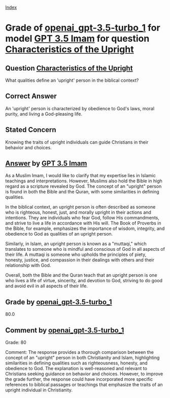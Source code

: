 
[Index](../../../../index.md)
# Grade of [openai_gpt-3.5-turbo_1](../../../grading_models/openai_gpt-3.5-turbo_1.md) for model [GPT 3.5 Imam](../../../answering_models/GPT_3.5_Imam.md) for question [Characteristics of the Upright](../../../questions/Characteristics_of_the_Upright.md)

## Question [Characteristics of the Upright](../../../questions/Characteristics_of_the_Upright.md)
What qualities define an 'upright' person in the biblical context?

## Correct Answer
An 'upright' person is characterized by obedience to God's laws, moral purity, and living a God-pleasing life.

## Stated Concern
Knowing the traits of upright individuals can guide Christians in their behavior and choices.

## [Answer](../Characteristics_of_the_Upright.md) by [GPT 3.5 Imam](../../../answering_models/GPT_3.5_Imam.md)
As a Muslim Imam, I would like to clarify that my expertise lies in Islamic teachings and interpretations. However, Muslims also hold the Bible in high regard as a scripture revealed by God. The concept of an "upright" person is found in both the Bible and the Quran, with some similarities in defining qualities.

In the biblical context, an upright person is often described as someone who is righteous, honest, just, and morally upright in their actions and intentions. They are individuals who fear God, follow His commandments, and strive to live a life in accordance with His will. The Book of Proverbs in the Bible, for example, emphasizes the importance of wisdom, integrity, and obedience to God as qualities of an upright person.

Similarly, in Islam, an upright person is known as a "muttaqi," which translates to someone who is mindful and conscious of God in all aspects of their life. A muttaqi is someone who upholds the principles of piety, honesty, justice, and compassion in their dealings with others and their relationship with God.

Overall, both the Bible and the Quran teach that an upright person is one who lives a life of virtue, sincerity, and devotion to God, striving to do good and avoid evil in all aspects of their life.

## Grade by [openai_gpt-3.5-turbo_1](../../../grading_models/openai_gpt-3.5-turbo_1.md)
80.0

## Comment by [openai_gpt-3.5-turbo_1](../../../grading_models/openai_gpt-3.5-turbo_1.md)
Grade: 80

Comment: The response provides a thorough comparison between the concept of an "upright" person in both Christianity and Islam, highlighting similarities in defining qualities such as righteousness, honesty, and obedience to God. The explanation is well-reasoned and relevant to Christians seeking guidance on behavior and choices. However, to improve the grade further, the response could have incorporated more specific references to biblical passages or teachings that emphasize the traits of an upright individual in Christianity.
